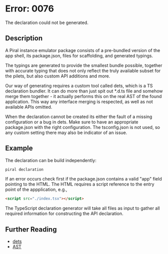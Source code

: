 # Error: 0076

The declaration could not be generated.

## Description

A Piral instance emulator package consists of a pre-bundled version of the
app shell, its package.json, files for scaffolding, and generated typings.

The typings are generated to provide the smallest bundle possible, together
with accurate typing that does not only reflect the truly available subset
for the pilets, but also custom API additions and more.

Our way of generating requires a custom tool called dets, which is a TS
declaration bundler. It can do more than just spit out *.d.ts file and
somehow merge them together - it actually performs this on the real AST
of the found application. This way any interface merging is respected,
as well as not available APIs omitted.

When the declaration cannot be created its either the fault of a missing
configuration or a bug in dets. Make sure to have an appropriate package.json
with the right configuration. The tsconfig.json is not used, so any
custom setting there may also be indicator of an issue.

## Example

The declaration can be build independently:

```sh
piral declaration
```

If an error occurs check first if the package.json contains a valid "app"
field pointing to the HTML. The HTML requires a script reference to the
entry point of the appplication, e.g.,

```html
<script src="./index.tsx"></script>
```

The TypeScript declaration generator will take all files as input to
gather all required information for constructing the API declaration.

## Further Reading

 - [dets](https://github.com/FlorianRappl/dets)
- [AST](https://en.wikipedia.org/wiki/Abstract_syntax_tree)

